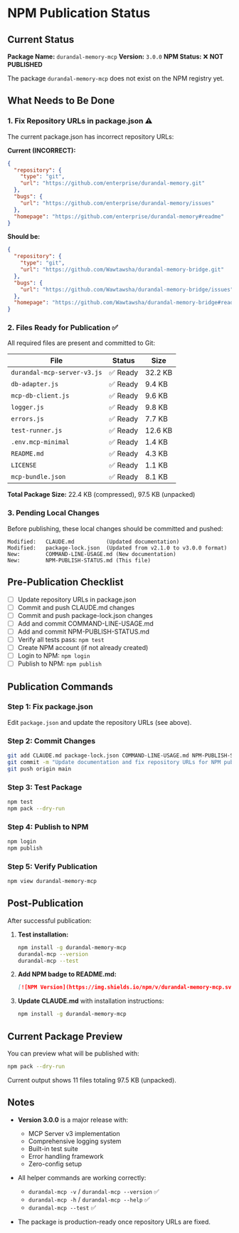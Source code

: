 # NPM Publication Status

## Current Status

**Package Name:** `durandal-memory-mcp`
**Version:** `3.0.0`
**NPM Status:** ❌ **NOT PUBLISHED**

The package `durandal-memory-mcp` does not exist on the NPM registry yet.

## What Needs to Be Done

### 1. Fix Repository URLs in package.json ⚠️

The current package.json has incorrect repository URLs:

**Current (INCORRECT):**
```json
{
  "repository": {
    "type": "git",
    "url": "https://github.com/enterprise/durandal-memory.git"
  },
  "bugs": {
    "url": "https://github.com/enterprise/durandal-memory/issues"
  },
  "homepage": "https://github.com/enterprise/durandal-memory#readme"
}
```

**Should be:**
```json
{
  "repository": {
    "type": "git",
    "url": "https://github.com/Wawtawsha/durandal-memory-bridge.git"
  },
  "bugs": {
    "url": "https://github.com/Wawtawsha/durandal-memory-bridge/issues"
  },
  "homepage": "https://github.com/Wawtawsha/durandal-memory-bridge#readme"
}
```

### 2. Files Ready for Publication ✅

All required files are present and committed to Git:

| File | Status | Size |
|------|--------|------|
| `durandal-mcp-server-v3.js` | ✅ Ready | 32.2 KB |
| `db-adapter.js` | ✅ Ready | 9.4 KB |
| `mcp-db-client.js` | ✅ Ready | 9.6 KB |
| `logger.js` | ✅ Ready | 9.8 KB |
| `errors.js` | ✅ Ready | 7.7 KB |
| `test-runner.js` | ✅ Ready | 12.6 KB |
| `.env.mcp-minimal` | ✅ Ready | 1.4 KB |
| `README.md` | ✅ Ready | 4.3 KB |
| `LICENSE` | ✅ Ready | 1.1 KB |
| `mcp-bundle.json` | ✅ Ready | 8.1 KB |

**Total Package Size:** 22.4 KB (compressed), 97.5 KB (unpacked)

### 3. Pending Local Changes

Before publishing, these local changes should be committed and pushed:

```
Modified:   CLAUDE.md          (Updated documentation)
Modified:   package-lock.json  (Updated from v2.1.0 to v3.0.0 format)
New:        COMMAND-LINE-USAGE.md (New documentation)
New:        NPM-PUBLISH-STATUS.md (This file)
```

## Pre-Publication Checklist

- [ ] Update repository URLs in package.json
- [ ] Commit and push CLAUDE.md changes
- [ ] Commit and push package-lock.json changes
- [ ] Add and commit COMMAND-LINE-USAGE.md
- [ ] Add and commit NPM-PUBLISH-STATUS.md
- [ ] Verify all tests pass: `npm test`
- [ ] Create NPM account (if not already created)
- [ ] Login to NPM: `npm login`
- [ ] Publish to NPM: `npm publish`

## Publication Commands

### Step 1: Fix package.json
Edit `package.json` and update the repository URLs (see above).

### Step 2: Commit Changes
```bash
git add CLAUDE.md package-lock.json COMMAND-LINE-USAGE.md NPM-PUBLISH-STATUS.md package.json
git commit -m "Update documentation and fix repository URLs for NPM publication"
git push origin main
```

### Step 3: Test Package
```bash
npm test
npm pack --dry-run
```

### Step 4: Publish to NPM
```bash
npm login
npm publish
```

### Step 5: Verify Publication
```bash
npm view durandal-memory-mcp
```

## Post-Publication

After successful publication:

1. **Test installation:**
   ```bash
   npm install -g durandal-memory-mcp
   durandal-mcp --version
   durandal-mcp --test
   ```

2. **Add NPM badge to README.md:**
   ```markdown
   [![NPM Version](https://img.shields.io/npm/v/durandal-memory-mcp.svg)](https://npmjs.org/package/durandal-memory-mcp)
   ```

3. **Update CLAUDE.md** with installation instructions:
   ```bash
   npm install -g durandal-memory-mcp
   ```

## Current Package Preview

You can preview what will be published with:
```bash
npm pack --dry-run
```

Current output shows 11 files totaling 97.5 KB (unpacked).

## Notes

- **Version 3.0.0** is a major release with:
  - MCP Server v3 implementation
  - Comprehensive logging system
  - Built-in test suite
  - Error handling framework
  - Zero-config setup

- All helper commands are working correctly:
  - `durandal-mcp -v` / `durandal-mcp --version` ✅
  - `durandal-mcp -h` / `durandal-mcp --help` ✅
  - `durandal-mcp --test` ✅

- The package is production-ready once repository URLs are fixed.